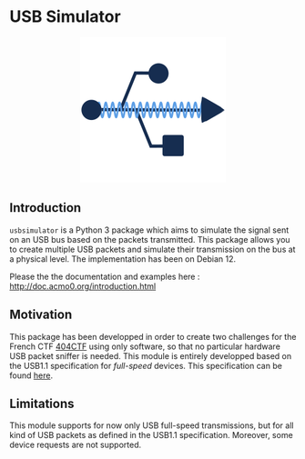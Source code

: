 # USB Simulator

<p align="center">
    <img src="docs/source/logo.svg">
<p>

## Introduction


`usbsimulator` is a Python 3 package which aims to simulate the signal sent on an USB bus based on the packets transmitted.
This package allows you to create multiple USB packets and simulate their transmission on the bus at a physical level.
The implementation has been on Debian 12.

Please the the documentation and examples here : http://doc.acmo0.org/introduction.html

## Motivation

This package has been developped in order to create two challenges for the French CTF [404CTF](https://www.404ctf.fr>) using only software, so that no particular hardware USB packet sniffer is needed. This module is entirely developped based on the USB1.1 specification for *full-speed* devices.
This specification can be found [here](http://esd.cs.ucr.edu/webres/usb11.pdf).

## Limitations

This module supports for now only USB full-speed transmissions, but for all kind of USB packets as defined in the USB1.1 specification. Moreover, some device requests are not supported.
